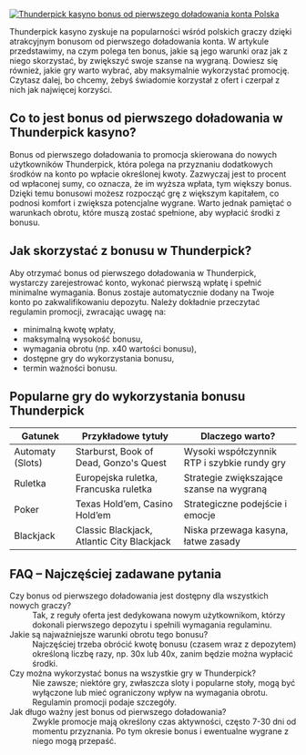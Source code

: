 [![Thunderpick kasyno bonus od pierwszego doładowania konta Polska](https://123-caf.pages.dev/gitsignup.png)](https://vrmoo.ru/Bt82HjjY)

<p>Thunderpick kasyno zyskuje na popularności wśród polskich graczy dzięki atrakcyjnym bonusom od pierwszego doładowania konta. W artykule przedstawimy, na czym polega ten bonus, jakie są jego warunki oraz jak z niego skorzystać, by zwiększyć swoje szanse na wygraną. Dowiesz się również, jakie gry warto wybrać, aby maksymalnie wykorzystać promocję. Czytasz dalej, bo chcemy, żebyś świadomie korzystał z ofert i czerpał z nich jak najwięcej korzyści.</p>  <h2>Co to jest bonus od pierwszego doładowania w Thunderpick kasyno?</h2> <p>Bonus od pierwszego doładowania to promocja skierowana do nowych użytkowników Thunderpick, która polega na przyznaniu dodatkowych środków na konto po wpłacie określonej kwoty. Zazwyczaj jest to procent od wpłaconej sumy, co oznacza, że im wyższa wpłata, tym większy bonus. Dzięki temu bonusowi możesz rozpocząć grę z większym kapitałem, co podnosi komfort i zwiększa potencjalne wygrane. Warto jednak pamiętać o warunkach obrotu, które muszą zostać spełnione, aby wypłacić środki z bonusu.</p>  <h2>Jak skorzystać z bonusu w Thunderpick?</h2> <p>Aby otrzymać bonus od pierwszego doładowania w Thunderpick, wystarczy zarejestrować konto, wykonać pierwszą wpłatę i spełnić minimalne wymagania. Bonus zostaje automatycznie dodany na Twoje konto po zakwalifikowaniu depozytu. Należy dokładnie przeczytać regulamin promocji, zwracając uwagę na:</p> <ul>   <li>minimalną kwotę wpłaty,</li>   <li>maksymalną wysokość bonusu,</li>   <li>wymagania obrotu (np. x40 wartości bonusu),</li>   <li>dostępne gry do wykorzystania bonusu,</li>   <li>termin ważności bonusu.</li> </ul>  <h2>Popularne gry do wykorzystania bonusu Thunderpick</h2> <table>   <thead>     <tr>       <th>Gatunek</th>       <th>Przykładowe tytuły</th>       <th>Dlaczego warto?</th>     </tr>   </thead>   <tbody>     <tr>       <td>Automaty (Slots)</td>       <td>Starburst, Book of Dead, Gonzo's Quest</td>       <td>Wysoki współczynnik RTP i szybkie rundy gry</td>     </tr>     <tr>       <td>Ruletka</td>       <td>Europejska ruletka, Francuska ruletka</td>       <td>Strategie zwiększające szanse na wygraną</td>     </tr>     <tr>       <td>Poker</td>       <td>Texas Hold’em, Casino Hold’em</td>       <td>Strategiczne podejście i emocje</td>     </tr>     <tr>       <td>Blackjack</td>       <td>Classic Blackjack, Atlantic City Blackjack</td>       <td>Niska przewaga kasyna, łatwe zasady</td>     </tr>   </tbody> </table>  <h2>FAQ – Najczęściej zadawane pytania</h2> <dl>   <dt>Czy bonus od pierwszego doładowania jest dostępny dla wszystkich nowych graczy?</dt>   <dd>Tak, z reguły oferta jest dedykowana nowym użytkownikom, którzy dokonali pierwszego depozytu i spełnili wymagania regulaminu.</dd>    <dt>Jakie są najważniejsze warunki obrotu tego bonusu?</dt>   <dd>Najczęściej trzeba obrócić kwotę bonusu (czasem wraz z depozytem) określoną liczbę razy, np. 30x lub 40x, zanim będzie można wypłacić środki.</dd>    <dt>Czy można wykorzystać bonus na wszystkie gry w Thunderpick?</dt>   <dd>Nie zawsze; niektóre gry, zwłaszcza sloty i popularne stoły, mogą być wyłączone lub mieć ograniczony wpływ na wymagania obrotu. Regulamin promocji podaje szczegóły.</dd>    <dt>Jak długo ważny jest bonus od pierwszego doładowania?</dt>   <dd>Zwykle promocje mają określony czas aktywności, często 7-30 dni od momentu przyznania. Po tym okresie bonus i ewentualne wygrane z niego mogą przepaść.</dd> </dl>